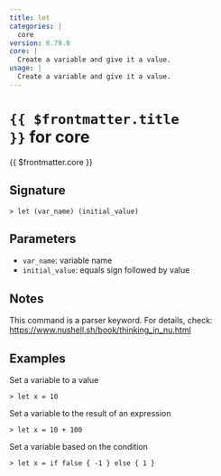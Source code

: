 ```yaml
---
title: let
categories: |
  core
version: 0.79.0
core: |
  Create a variable and give it a value.
usage: |
  Create a variable and give it a value.
---
```


# <code>{{ $frontmatter.title }}</code> for core

<div class='command-title'>{{ $frontmatter.core }}</div>

## Signature

```> let (var_name) (initial_value)```

## Parameters

 -  `var_name`: variable name
 -  `initial_value`: equals sign followed by value

## Notes
This command is a parser keyword. For details, check:
  https://www.nushell.sh/book/thinking_in_nu.html
## Examples

Set a variable to a value
```shell
> let x = 10

```

Set a variable to the result of an expression
```shell
> let x = 10 + 100

```

Set a variable based on the condition
```shell
> let x = if false { -1 } else { 1 }

```
